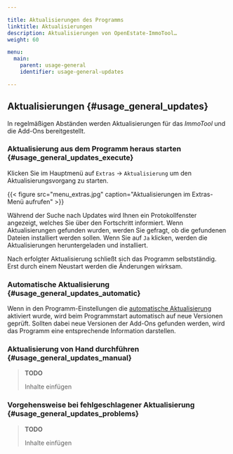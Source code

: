 ```yaml
---

title: Aktualisierungen des Programms
linktitle: Aktualisierungen
description: Aktualisierungen von OpenEstate-ImmoTool…
weight: 60

menu:
  main:
    parent: usage-general
    identifier: usage-general-updates

---
```


## Aktualisierungen {#usage_general_updates}

In regelmäßigen Abständen werden Aktualisierungen für das *ImmoTool* und die Add-Ons bereitgestellt.


### Aktualisierung aus dem Programm heraus starten {#usage_general_updates_execute}

Klicken Sie im Hauptmenü auf `Extras` → `Aktualisierung` um den Aktualisierungsvorgang zu starten.

{{< figure src="menu_extras.jpg" caption="Aktualisierungen im Extras-Menü aufrufen" >}}

Während der Suche nach Updates wird Ihnen ein Protokollfenster angezeigt, welches Sie über den Fortschritt informiert. Wenn Aktualisierungen gefunden wurden, werden Sie gefragt, ob die gefundenen Dateien installiert werden sollen. Wenn Sie auf `Ja` klicken, werden die Aktualisierungen heruntergeladen und installiert.

Nach erfolgter Aktualisierung schließt sich das Programm selbstständig. Erst durch einem Neustart werden die Änderungen wirksam.


### Automatische Aktualisierung {#usage_general_updates_automatic}

Wenn in den Programm-Einstellungen die [automatische Aktualisierung](usage_general_settings.md#usage_general_settings_updates) aktiviert wurde, wird beim Programmstart automatisch auf neue Versionen geprüft. Sollten dabei neue Versionen der Add-Ons gefunden werden, wird das Programm eine entsprechende Information darstellen.


### Aktualisierung von Hand durchführen {#usage_general_updates_manual}

> **TODO**
>
> Inhalte einfügen


### Vorgehensweise bei fehlgeschlagener Aktualisierung {#usage_general_updates_problems}

> **TODO**
>
> Inhalte einfügen
